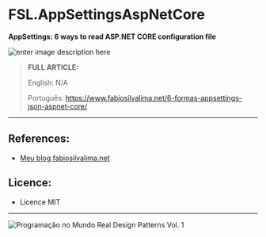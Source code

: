 # FSL.AppSettingsAspNetCore
**AppSettings: 6 ways to read ASP.NET CORE configuration file**

![enter image description here](https://www.fabiosilvalima.net/wp-content/uploads/2019/11/fabiosilvalima-appsettings-aspnetcore.jpg)

> **FULL ARTICLE:**
>
> English: N/A
>
> Português: https://www.fabiosilvalima.net/6-formas-appsettings-json-aspnet-core/

---

References:
---

- [Meu blog fabiosilvalima.net][1]

Licence:
---

- Licence MIT


---

![Programação no Mundo Real Design Patterns Vol. 1](https://www.fabiosilvalima.net/wp-content/uploads/2017/02/fabiosilvalima-ebook-design-patterns-INSTAGRAM-2.png)

  [1]: https://fabiosilvalima.net
